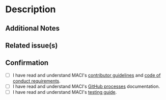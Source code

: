 # Description

<!-- Please provide a detailed description of the pull request you are opening. -->

## Additional Notes

<!-- If there are any additional notes, requirements or special instructions related to this PR, please specify them here. -->

## Related issue(s)

<!-- Please list here with closing keywords any issues that this pull request is related to (fix #$ISSUE_NUMBER). -->

## Confirmation

- [ ] I have read and understand MACI's [contributor guidelines](../CONTRIBUTING.md) and [code of conduct requirements](../CODE_OF_CONDUCT.md).
- [ ] I have read and understand MACI's [GitHub processes](https://github.com/privacy-scaling-explorations/maci/discussions/847) documentation.
- [ ] I have read and understand MACI's [testing guide](https://maci.pse.dev/docs/testing).
